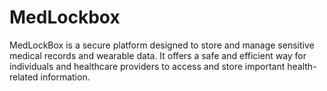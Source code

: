 # MedLockbox
 MedLockBox is a secure platform designed to store and manage sensitive medical records and wearable data. It offers a safe and efficient way for individuals and healthcare providers to access and store important health-related information.
